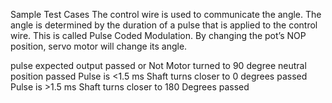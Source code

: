 Sample Test Cases
The control wire is used to communicate the angle. The angle is determined by the duration of a pulse that is applied to the control wire. This is called Pulse Coded Modulation. By changing the pot’s NOP position, servo motor will change its angle.

pulse	expected output	passed or Not
Motor turned to 90 degree	neutral position	passed
Pulse is <1.5 ms	Shaft turns closer to 0 degrees	passed
Pulse is >1.5 ms	Shaft turns closer to 180 Degrees	passed
